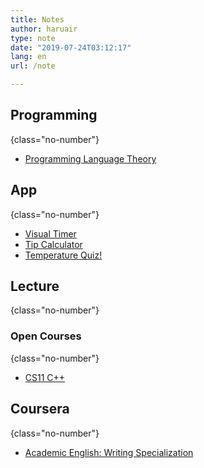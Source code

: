 ```yaml
---
title: Notes
author: haruair
type: note
date: "2019-07-24T03:12:17"
lang: en
url: /note

---
```


## Programming
{class="no-number"}

- [Programming Language Theory](/plt)

## App
{class="no-number"}

- [Visual Timer](/app/visual-timer)
- [Tip Calculator](/app/tip-calculator-by-yong)
- [Temperature Quiz!](/app/temperature-quiz)

## Lecture
{class="no-number"}

### Open Courses
{class="no-number"}

- [CS11 C++](/note/cs-11-cpp)

## Coursera
{class="no-number"}

- [Academic English: Writing Specialization](/note/english-writing)
